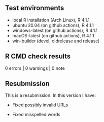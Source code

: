 ## Test environments
* local R installation (Arch Linux), R 4.1.1
* ubuntu 20.04 (on github actions), R 4.1.1
* windows-latest (on github actions), R 4.1.1
* macOS-latest (on github actions), R 4.1.1
* win-builder (devel, oldrelease and release)

## R CMD check results

0 errors | 0 warnings | 0 note

## Resubmission
This is a resubmission. In this version I have:

* Fixed possibly invalid URLs

* Fixed misspelled words
